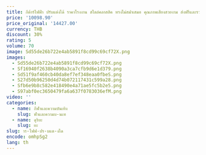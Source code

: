 ```yaml
---
title: กีต้าร์ไฟฟ้า ปรับแต่งได้ ราคาโรงงาน สไตล์คลาสสิค ทรงไม่สม่ําเสมอ คุณภาพเสียงสวยงาม ส่งฟรีและรวดเร็ว
price: '10098.90'
price_original: '14427.00'
currency: THB
discount: 30%
rating: 5
volume: 70
image: Sd55de26b722e4ab5891f8cd99c69cf72X.png
images:
  - Sd55de26b722e4ab5891f8cd99c69cf72X.png
  - Sf16940f2638b4090a3ca7cfb9d6e1d379.png
  - Sd51f9af460cb40da8ef7ef348eaa0fbeS.png
  - S27d50b96250d4d74b072117431c599a28.png
  - Sfb6e9b8c582e418490e4a71ae5fc5b2e5.png
  - S97abf0ec3650479fa6a637f0783036efM.png
video: ''
categories:
  - name: กีฬาและความบันเทิง
    slug: ฬาและความบ-นเท
  - name: ดุริยะ
    slug: ยะ
slug: าร-ไฟฟ-ปร-บแต-งได
encode: omhpSg2
lang: th
---
```

  